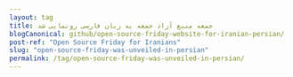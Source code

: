 ```yaml
---
layout: tag
title: جمعه منبع آزاد جمعه به زبان فارسی رونمایی شد
blogCanonical: github/open-source-friday-website-for-iranian-persian/
post-ref: "Open Source Friday for Iranians"
slug: "open-source-friday-was-unveiled-in-persian"
permalink: /tag/open-source-friday-was-unveiled-in-persian/
---
```

